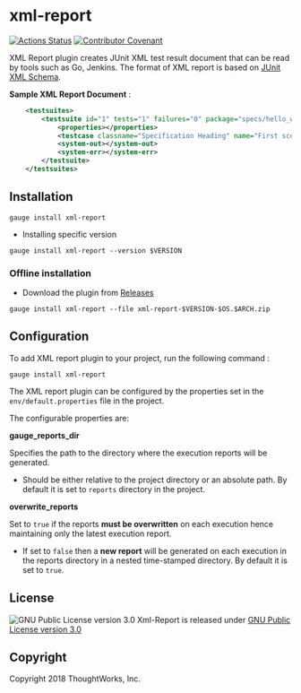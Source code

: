 xml-report
==========

[![Actions Status](https://github.com/getgauge/xml-report/workflows/tests/badge.svg)](https://github.com/getgauge/xml-report/actions)
 [![Contributor Covenant](https://img.shields.io/badge/Contributor%20Covenant-v1.4%20adopted-ff69b4.svg)](CODE_OF_CONDUCT.md)

XML Report plugin creates JUnit XML test result document that can be
read by tools such as Go, Jenkins. The format of
XML report is based on [JUnit XML Schema](https://windyroad.com.au/dl/Open%20Source/JUnit.xsd).

**Sample XML Report Document** :

```xml
    <testsuites>
        <testsuite id="1" tests="1" failures="0" package="specs/hello_world.spec" time="0.002" timestamp="2015-09-09T13:52:00" name="Specification Heading" errors="0" hostname="INcomputer.local">
            <properties></properties>
            <testcase classname="Specification Heading" name="First scenario" time="0.001"></testcase>
            <system-out></system-out>
            <system-err></system-err>
        </testsuite>
    </testsuites>
```


Installation
------------

````
gauge install xml-report
````

* Installing specific version

```
gauge install xml-report --version $VERSION
```

### Offline installation

* Download the plugin from [Releases](https://github.com/getgauge/xml-report/releases)
```
gauge install xml-report --file xml-report-$VERSION-$OS.$ARCH.zip
```

Configuration
------------

To add XML report plugin to your project, run the following command :

```
gauge install xml-report
```

The XML report plugin can be configured by the properties set in the
``env/default.properties`` file in the project.

The configurable properties are:

**gauge_reports_dir**

Specifies the path to the directory where the execution reports will be generated.

-  Should be either relative to the project directory or an absolute
   path. By default it is set to `reports` directory in the project.

**overwrite_reports**

Set to `true` if the reports **must be overwritten** on each execution hence maintaining only the latest
execution report.

-  If set to `false` then a **new report** will be generated on each
   execution in the reports directory in a nested time-stamped
   directory. By default it is set to `true`.


License
-------

![GNU Public License version 3.0](http://www.gnu.org/graphics/gplv3-127x51.png)
Xml-Report is released under [GNU Public License version 3.0](http://www.gnu.org/licenses/gpl-3.0.txt)

Copyright
---------

Copyright 2018 ThoughtWorks, Inc.


